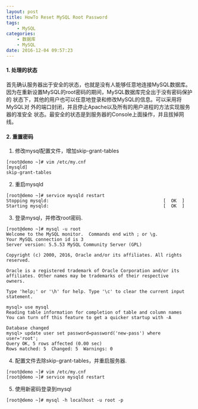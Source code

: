 ```yaml
---
layout: post
title: HowTo Reset MySQL Root Password
tags: 
    - MySQL
categories: 
    - 数据库
    - MySQL
date: 2016-12-04 09:57:23
---
```


#### 1. 处理的状态

 首先确认服务器出于安全的状态，也就是没有人能够任意地连接MySQL数据库。
因为在重新设置MySQL的root密码的期间，MySQL数据库完全出于没有密码保护的
状态下，其他的用户也可以任意地登录和修改MySQL的信息。可以采用将MySQL对
外的端口封闭，并且停止Apache以及所有的用户进程的方法实现服务器的准安全
状态。最安全的状态是到服务器的Console上面操作，并且拔掉网线。

#### 2. 重置密码

1. 修改mysql配置文件，增加skip-grant-tables

```
[root@demo ~]# vim /etc/my.cnf
[mysqld]
skip-grant-tables
```

2. 重启mysqld

```
[root@demo ~]# service mysqld restart
Stopping mysqld:                                           [  OK  ]
Starting mysqld:                                           [  OK  ]
```

3. 登录mysql，并修改root密码.

```
[root@demo ~]# mysql -u root
Welcome to the MySQL monitor.  Commands end with ; or \g.
Your MySQL connection id is 3
Server version: 5.5.53 MySQL Community Server (GPL)

Copyright (c) 2000, 2016, Oracle and/or its affiliates. All rights reserved.

Oracle is a registered trademark of Oracle Corporation and/or its
affiliates. Other names may be trademarks of their respective
owners.

Type 'help;' or '\h' for help. Type '\c' to clear the current input statement.

mysql> use mysql
Reading table information for completion of table and column names
You can turn off this feature to get a quicker startup with -A

Database changed
mysql> update user set password=password('new-pass') where user='root';
Query OK, 5 rows affected (0.00 sec)
Rows matched: 5  Changed: 5  Warnings: 0
```

4. 配置文件去除skip-grant-tables，并重启服务器.

```
[root@demo ~]# vim /etc/my.cnf
[root@demo ~]# service mysqld restart
```

5. 使用新密码登录到mysql

```
[root@demo ~]# mysql -h localhost -u root -p
```
